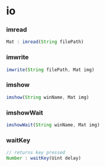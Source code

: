 # io

<a name="imread"></a>

### imread
``` javascript
Mat : imread(String filePath)
```

<a name="imwrite"></a>

### imwrite
``` javascript
imwrite(String filePath, Mat img)
```

<a name="imshow"></a>

### imshow
``` javascript
imshow(String winName, Mat img)
```

<a name="imshowWait"></a>

### imshowWait
``` javascript
imshowWait(String winName, Mat img)
```

<a name="waitKey"></a>

### waitKey
``` javascript
// returns key pressed
Number : waitKey(Uint delay)
```
